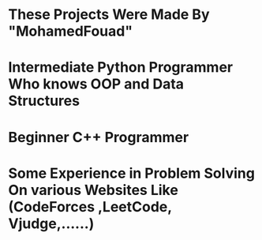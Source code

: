 # These Projects Were Made By "MohamedFouad"
# Intermediate Python Programmer Who knows OOP and Data Structures
# Beginner C++ Programmer
# Some Experience in Problem Solving On various Websites Like (CodeForces ,LeetCode, Vjudge,......)
